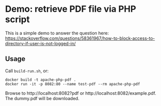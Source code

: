 Demo: retrieve PDF file via PHP script
=============================================

This is a simple demo to answer the question here: https://stackoverflow.com/questions/58361967/how-to-block-access-to-directory-if-user-is-not-logged-in/

Usage
---------

Call `build-run.sh`, or:

```shell
docker build -t apache-php-pdf .
docker run -it -p 8082:80 --name test-pdf --rm apache-php-pdf
```

Browse to http://localhost:8082?pdf or http://localhost:8082/example.pdf.
The dummy.pdf will be downloaded.
